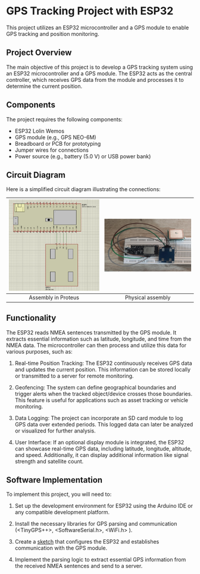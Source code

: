 
# GPS Tracking Project with ESP32

This project utilizes an ESP32 microcontroller and a GPS module to enable GPS tracking and position monitoring.

## Project Overview

The main objective of this project is to develop a GPS tracking system using an ESP32 microcontroller and a GPS module. The ESP32 acts as the central controller, which receives GPS data from the module and processes it to determine the current position.

## Components

The project requires the following components:

- ESP32 Lolin Wemos
- GPS module (e.g., GPS NEO-6M)
- Breadboard or PCB for prototyping
- Jumper wires for connections
- Power source (e.g., battery (5.0 V) or USB power bank)


## Circuit Diagram

Here is a simplified circuit diagram illustrating the connections:

| ![Montaje en digital](/Images/des.png "Montaje en digital") | ![Montaje fisico](/Images/MF.png "MOntaje fisico") |
|:---:|:---:|
| Assembly in Proteus | Physical assembly |


## Functionality

The ESP32 reads NMEA sentences transmitted by the GPS module. It extracts essential information such as latitude, longitude, and time from the NMEA data. The microcontroller can then process and utilize this data for various purposes, such as:

1. Real-time Position Tracking: The ESP32 continuously receives GPS data and updates the current position. This information can be stored locally or transmitted to a server for remote monitoring.

2. Geofencing: The system can define geographical boundaries and trigger alerts when the tracked object/device crosses those boundaries. This feature is useful for applications such as asset tracking or vehicle monitoring.

3. Data Logging: The project can incorporate an SD card module to log GPS data over extended periods. This logged data can later be analyzed or visualized for further analysis.

4. User Interface: If an optional display module is integrated, the ESP32 can showcase real-time GPS data, including latitude, longitude, altitude, and speed. Additionally, it can display additional information like signal strength and satellite count.

## Software Implementation

To implement this project, you will need to:

1. Set up the development environment for ESP32 using the Arduino IDE or any compatible development platform.

2. Install the necessary libraries for GPS parsing and communication (<TinyGPS++>, <SoftwareSerial.h>, <WiFi.h> ).

3. Create a [sketch](https://github.com/Camiloo2019/GPS-IoT/blob/main/GPS.ino) that configures the ESP32 and establishes communication with the GPS module.

4. Implement the parsing logic to extract essential GPS information from the received NMEA sentences and send to a server. 



